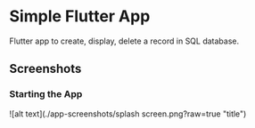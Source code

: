# Simple Flutter App

Flutter app to create, display, delete a record in SQL database.

## Screenshots
### Starting the App
![alt text](./app-screenshots/splash screen.png?raw=true "title")
